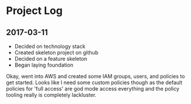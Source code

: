 # Project Log

## 2017-03-11

* Decided on technology stack
* Created skeleton project on github
* Decided on a feature skeleton
* Began laying foundation

Okay, went into AWS and created some IAM groups, users, and policies
to get started. Looks like I need some custom policies though as the 
default policies for 'full access' are god mode access everything
and the policy tooling really is completely lackluster.

